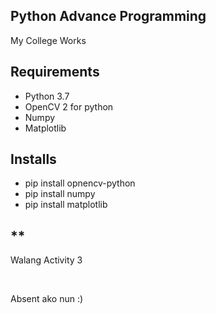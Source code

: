 ## Python Advance Programming
My College Works
## Requirements
<ul>
  <li>Python 3.7</li>
  <li>OpenCV 2 for python</li>
  <li>Numpy</li>
  <li>Matplotlib</li>
</ul>

## Installs
<ul>
  <li>pip install opnencv-python</li>
  <li>pip install numpy</li>
  <li>pip install matplotlib</li>
</ul>

## **

<p>Walang Activity 3</p><br>
<p>Absent ako nun :)</p>
